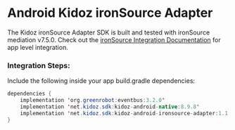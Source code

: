 # Android Kidoz ironSource Adapter

The Kidoz ironSource Adapter SDK is built and tested with ironSource mediation v7.5.0.
Check out the [ironSource Integration Documentation](https://developers.is.com/ironsource-mobile/android/android-sdk/) for app level integration.
### Integration Steps:

Include the following inside your app build.gradle dependencies:

```java
dependencies {
    implementation 'org.greenrobot:eventbus:3.2.0'
    implementation 'net.kidoz.sdk:kidoz-android-native:8.9.8'
    implementation 'net.kidoz.sdk:kidoz-android-ironsource-adapter:1.1.2'
}
``` 
